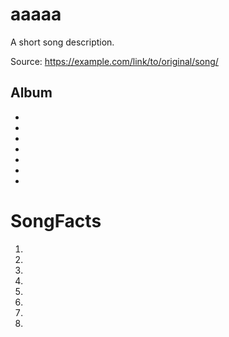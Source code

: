 # aaaaa

A short song description.

Source: https://example.com/link/to/original/song/

## Album

- 
- 
- 
- 
- 
- 
- 

# SongFacts

1. 
2. 
3. 
4. 
5. 
6.
7.
8.
